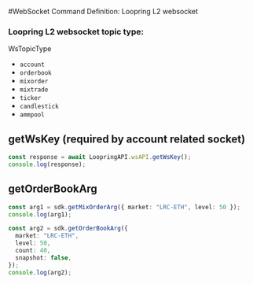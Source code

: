#WebSocket Command
Definition: Loopring L2 websocket

### Loopring L2 websocket topic type:
WsTopicType
- `account`
- `orderbook`
- `mixorder`
- `mixtrade`
- `ticker`
- `candlestick`
- `ammpool`

## getWsKey (required by account related socket)
```ts 
const response = await LoopringAPI.wsAPI.getWsKey();
console.log(response);
```
## getOrderBookArg
```ts
const arg1 = sdk.getMixOrderArg({ market: "LRC-ETH", level: 50 });
console.log(arg1);

const arg2 = sdk.getOrderBookArg({
  market: "LRC-ETH",
  level: 50,
  count: 40,
  snapshot: false,
});
console.log(arg2);
```